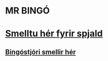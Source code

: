 # MR BINGÓ
# [Smelltu hér fyrir spjald](https://notendur.hi.is/~sob33/MRBINGO/bingo.html)

## [Bingóstjóri smellir hér](https://notendur.hi.is/~sob33/MRBINGO/bingostjori.html)
